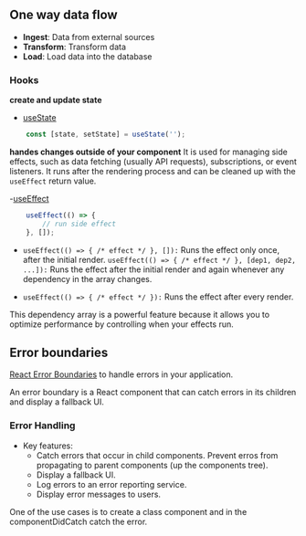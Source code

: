## One way data flow
- **Ingest**: Data from external sources
- **Transform**: Transform data
- **Load**: Load data into the database
### Hooks
**create and update state**
- [useState](https://reactjs.org/docs/hooks-reference.html#usestate)
```js
    const [state, setState] = useState('');
```

**handes changes outside of your component**
It is used for managing side effects, such as data fetching (usually API requests), subscriptions, or event listeners. It
runs after the rendering process and can be cleaned up with the `useEffect` return value.

-[useEffect](https://reactjs.org/docs/hooks-reference.html#useeffect)

```js
    useEffect(() => {
        // run side effect
    }, []);
```
- ```useEffect(() => { /* effect */ }, []):``` Runs the effect only once, after the initial render.
```useEffect(() => { /* effect */ }, [dep1, dep2, ...]):``` Runs the effect after the initial render and again whenever any dependency in the array changes.

- ```useEffect(() => { /* effect */ }):``` Runs the effect after every render.

This dependency array is a powerful feature because it allows you to optimize performance by controlling when your effects run.


## Error boundaries

[React Error Boundaries](https://reactjs.org/docs/error-boundaries.html) to handle errors in your application.

An error boundary is a React component that can catch errors in its children and display a fallback UI.

### Error Handling
* Key features:
    - Catch errors that occur in child components.
    Prevent erros from propagating to parent components (up the components tree).
    - Display a fallback UI.
    - Log errors to an error reporting service.
    - Display error messages to users.

One of the use cases is to create a class component and in the componentDidCatch catch the error.
